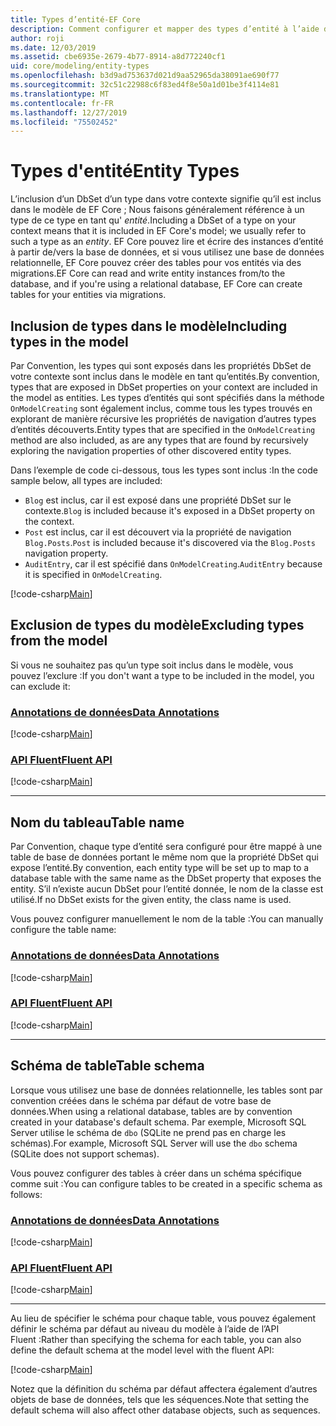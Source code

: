 ```yaml
---
title: Types d’entité-EF Core
description: Comment configurer et mapper des types d’entité à l’aide de Entity Framework Core
author: roji
ms.date: 12/03/2019
ms.assetid: cbe6935e-2679-4b77-8914-a8d772240cf1
uid: core/modeling/entity-types
ms.openlocfilehash: b3d9ad753637d021d9aa52965da38091ae690f77
ms.sourcegitcommit: 32c51c22988c6f83ed4f8e50a1d01be3f4114e81
ms.translationtype: MT
ms.contentlocale: fr-FR
ms.lasthandoff: 12/27/2019
ms.locfileid: "75502452"
---
```

# <a name="entity-types"></a><span data-ttu-id="ee139-103">Types d'entité</span><span class="sxs-lookup"><span data-stu-id="ee139-103">Entity Types</span></span>

<span data-ttu-id="ee139-104">L’inclusion d’un DbSet d’un type dans votre contexte signifie qu’il est inclus dans le modèle de EF Core ; Nous faisons généralement référence à un type de ce type en tant qu' *entité*.</span><span class="sxs-lookup"><span data-stu-id="ee139-104">Including a DbSet of a type on your context means that it is included in EF Core's model; we usually refer to such a type as an *entity*.</span></span> <span data-ttu-id="ee139-105">EF Core pouvez lire et écrire des instances d’entité à partir de/vers la base de données, et si vous utilisez une base de données relationnelle, EF Core pouvez créer des tables pour vos entités via des migrations.</span><span class="sxs-lookup"><span data-stu-id="ee139-105">EF Core can read and write entity instances from/to the database, and if you're using a relational database, EF Core can create tables for your entities via migrations.</span></span>

## <a name="including-types-in-the-model"></a><span data-ttu-id="ee139-106">Inclusion de types dans le modèle</span><span class="sxs-lookup"><span data-stu-id="ee139-106">Including types in the model</span></span>

<span data-ttu-id="ee139-107">Par Convention, les types qui sont exposés dans les propriétés DbSet de votre contexte sont inclus dans le modèle en tant qu’entités.</span><span class="sxs-lookup"><span data-stu-id="ee139-107">By convention, types that are exposed in DbSet properties on your context are included in the model as entities.</span></span> <span data-ttu-id="ee139-108">Les types d’entités qui sont spécifiés dans la méthode `OnModelCreating` sont également inclus, comme tous les types trouvés en explorant de manière récursive les propriétés de navigation d’autres types d’entités découverts.</span><span class="sxs-lookup"><span data-stu-id="ee139-108">Entity types that are specified in the `OnModelCreating` method are also included, as are any types that are found by recursively exploring the navigation properties of other discovered entity types.</span></span>

<span data-ttu-id="ee139-109">Dans l’exemple de code ci-dessous, tous les types sont inclus :</span><span class="sxs-lookup"><span data-stu-id="ee139-109">In the code sample below, all types are included:</span></span>

* <span data-ttu-id="ee139-110">`Blog` est inclus, car il est exposé dans une propriété DbSet sur le contexte.</span><span class="sxs-lookup"><span data-stu-id="ee139-110">`Blog` is included because it's exposed in a DbSet property on the context.</span></span>
* <span data-ttu-id="ee139-111">`Post` est inclus, car il est découvert via la propriété de navigation `Blog.Posts`.</span><span class="sxs-lookup"><span data-stu-id="ee139-111">`Post` is included because it's discovered via the `Blog.Posts` navigation property.</span></span>
* <span data-ttu-id="ee139-112">`AuditEntry`, car il est spécifié dans `OnModelCreating`.</span><span class="sxs-lookup"><span data-stu-id="ee139-112">`AuditEntry` because it is specified in `OnModelCreating`.</span></span>

[!code-csharp[Main](../../../samples/core/Modeling/Conventions/EntityTypes.cs?name=EntityTypes&highlight=3,7,16)]

## <a name="excluding-types-from-the-model"></a><span data-ttu-id="ee139-113">Exclusion de types du modèle</span><span class="sxs-lookup"><span data-stu-id="ee139-113">Excluding types from the model</span></span>

<span data-ttu-id="ee139-114">Si vous ne souhaitez pas qu’un type soit inclus dans le modèle, vous pouvez l’exclure :</span><span class="sxs-lookup"><span data-stu-id="ee139-114">If you don't want a type to be included in the model, you can exclude it:</span></span>

### <a name="data-annotationstabdata-annotations"></a>[<span data-ttu-id="ee139-115">Annotations de données</span><span class="sxs-lookup"><span data-stu-id="ee139-115">Data Annotations</span></span>](#tab/data-annotations)

[!code-csharp[Main](../../../samples/core/Modeling/DataAnnotations/IgnoreType.cs?name=IgnoreType&highlight=1)]

### <a name="fluent-apitabfluent-api"></a>[<span data-ttu-id="ee139-116">API Fluent</span><span class="sxs-lookup"><span data-stu-id="ee139-116">Fluent API</span></span>](#tab/fluent-api)

[!code-csharp[Main](../../../samples/core/Modeling/FluentAPI/IgnoreType.cs?name=IgnoreType&highlight=3)]

***

## <a name="table-name"></a><span data-ttu-id="ee139-117">Nom du tableau</span><span class="sxs-lookup"><span data-stu-id="ee139-117">Table name</span></span>

<span data-ttu-id="ee139-118">Par Convention, chaque type d’entité sera configuré pour être mappé à une table de base de données portant le même nom que la propriété DbSet qui expose l’entité.</span><span class="sxs-lookup"><span data-stu-id="ee139-118">By convention, each entity type will be set up to map to a database table with the same name as the DbSet property that exposes the entity.</span></span> <span data-ttu-id="ee139-119">S’il n’existe aucun DbSet pour l’entité donnée, le nom de la classe est utilisé.</span><span class="sxs-lookup"><span data-stu-id="ee139-119">If no DbSet exists for the given entity, the class name is used.</span></span>

<span data-ttu-id="ee139-120">Vous pouvez configurer manuellement le nom de la table :</span><span class="sxs-lookup"><span data-stu-id="ee139-120">You can manually configure the table name:</span></span>

### <a name="data-annotationstabdata-annotations"></a>[<span data-ttu-id="ee139-121">Annotations de données</span><span class="sxs-lookup"><span data-stu-id="ee139-121">Data Annotations</span></span>](#tab/data-annotations)

[!code-csharp[Main](../../../samples/core/Modeling/DataAnnotations/TableName.cs?Name=TableName&highlight=1)]

### <a name="fluent-apitabfluent-api"></a>[<span data-ttu-id="ee139-122">API Fluent</span><span class="sxs-lookup"><span data-stu-id="ee139-122">Fluent API</span></span>](#tab/fluent-api)

[!code-csharp[Main](../../../samples/core/Modeling/FluentAPI/TableName.cs?Name=TableName&highlight=3-4)]

***

## <a name="table-schema"></a><span data-ttu-id="ee139-123">Schéma de table</span><span class="sxs-lookup"><span data-stu-id="ee139-123">Table schema</span></span>

<span data-ttu-id="ee139-124">Lorsque vous utilisez une base de données relationnelle, les tables sont par convention créées dans le schéma par défaut de votre base de données.</span><span class="sxs-lookup"><span data-stu-id="ee139-124">When using a relational database, tables are by convention created in your database's default schema.</span></span> <span data-ttu-id="ee139-125">Par exemple, Microsoft SQL Server utilise le schéma de `dbo` (SQLite ne prend pas en charge les schémas).</span><span class="sxs-lookup"><span data-stu-id="ee139-125">For example, Microsoft SQL Server will use the `dbo` schema (SQLite does not support schemas).</span></span>

<span data-ttu-id="ee139-126">Vous pouvez configurer des tables à créer dans un schéma spécifique comme suit :</span><span class="sxs-lookup"><span data-stu-id="ee139-126">You can configure tables to be created in a specific schema as follows:</span></span>

### <a name="data-annotationstabdata-annotations"></a>[<span data-ttu-id="ee139-127">Annotations de données</span><span class="sxs-lookup"><span data-stu-id="ee139-127">Data Annotations</span></span>](#tab/data-annotations)

[!code-csharp[Main](../../../samples/core/Modeling/DataAnnotations/TableNameAndSchema.cs?name=TableNameAndSchema&highlight=1)]

### <a name="fluent-apitabfluent-api"></a>[<span data-ttu-id="ee139-128">API Fluent</span><span class="sxs-lookup"><span data-stu-id="ee139-128">Fluent API</span></span>](#tab/fluent-api)

[!code-csharp[Main](../../../samples/core/Modeling/FluentAPI/TableNameAndSchema.cs?name=TableNameAndSchema&highlight=3-4)]

***

<span data-ttu-id="ee139-129">Au lieu de spécifier le schéma pour chaque table, vous pouvez également définir le schéma par défaut au niveau du modèle à l’aide de l’API Fluent :</span><span class="sxs-lookup"><span data-stu-id="ee139-129">Rather than specifying the schema for each table, you can also define the default schema at the model level with the fluent API:</span></span>

[!code-csharp[Main](../../../samples/core/Modeling/FluentAPI/DefaultSchema.cs?name=DefaultSchema&highlight=3)]

<span data-ttu-id="ee139-130">Notez que la définition du schéma par défaut affectera également d’autres objets de base de données, tels que les séquences.</span><span class="sxs-lookup"><span data-stu-id="ee139-130">Note that setting the default schema will also affect other database objects, such as sequences.</span></span>
